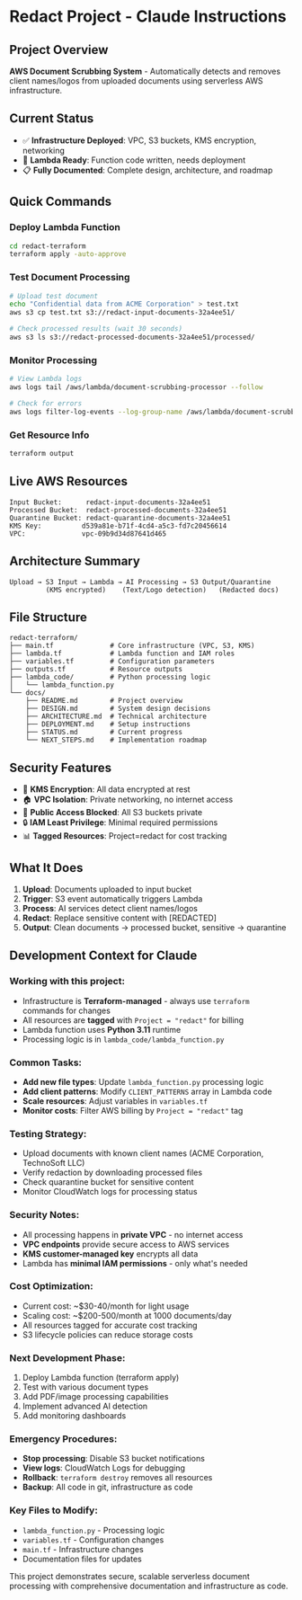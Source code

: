# Redact Project - Claude Instructions

## Project Overview
**AWS Document Scrubbing System** - Automatically detects and removes client names/logos from uploaded documents using serverless AWS infrastructure.

## Current Status
- ✅ **Infrastructure Deployed**: VPC, S3 buckets, KMS encryption, networking
- 🔄 **Lambda Ready**: Function code written, needs deployment
- 📋 **Fully Documented**: Complete design, architecture, and roadmap

## Quick Commands

### Deploy Lambda Function
```bash
cd redact-terraform
terraform apply -auto-approve
```

### Test Document Processing
```bash
# Upload test document
echo "Confidential data from ACME Corporation" > test.txt
aws s3 cp test.txt s3://redact-input-documents-32a4ee51/

# Check processed results (wait 30 seconds)
aws s3 ls s3://redact-processed-documents-32a4ee51/processed/
```

### Monitor Processing
```bash
# View Lambda logs
aws logs tail /aws/lambda/document-scrubbing-processor --follow

# Check for errors
aws logs filter-log-events --log-group-name /aws/lambda/document-scrubbing-processor --filter-pattern "ERROR"
```

### Get Resource Info
```bash
terraform output
```

## Live AWS Resources
```
Input Bucket:      redact-input-documents-32a4ee51
Processed Bucket:  redact-processed-documents-32a4ee51  
Quarantine Bucket: redact-quarantine-documents-32a4ee51
KMS Key:          d539a81e-b71f-4cd4-a5c3-fd7c20456614
VPC:              vpc-09b9d34d87641d465
```

## Architecture Summary
```
Upload → S3 Input → Lambda → AI Processing → S3 Output/Quarantine
         (KMS encrypted)    (Text/Logo detection)   (Redacted docs)
```

## File Structure
```
redact-terraform/
├── main.tf              # Core infrastructure (VPC, S3, KMS)
├── lambda.tf            # Lambda function and IAM roles  
├── variables.tf         # Configuration parameters
├── outputs.tf           # Resource outputs
├── lambda_code/         # Python processing logic
│   └── lambda_function.py
└── docs/
    ├── README.md        # Project overview
    ├── DESIGN.md        # System design decisions
    ├── ARCHITECTURE.md  # Technical architecture
    ├── DEPLOYMENT.md    # Setup instructions
    ├── STATUS.md        # Current progress
    └── NEXT_STEPS.md    # Implementation roadmap
```

## Security Features
- 🔐 **KMS Encryption**: All data encrypted at rest
- 🏠 **VPC Isolation**: Private networking, no internet access
- 🚫 **Public Access Blocked**: All S3 buckets private
- 🔒 **IAM Least Privilege**: Minimal required permissions
- 📊 **Tagged Resources**: Project=redact for cost tracking

## What It Does
1. **Upload**: Documents uploaded to input bucket
2. **Trigger**: S3 event automatically triggers Lambda
3. **Process**: AI services detect client names/logos
4. **Redact**: Replace sensitive content with [REDACTED]
5. **Output**: Clean documents → processed bucket, sensitive → quarantine

## Development Context for Claude

### Working with this project:
- Infrastructure is **Terraform-managed** - always use `terraform` commands for changes
- All resources are **tagged** with `Project = "redact"` for billing
- Lambda function uses **Python 3.11** runtime
- Processing logic is in `lambda_code/lambda_function.py`

### Common Tasks:
- **Add new file types**: Update `lambda_function.py` processing logic
- **Add client patterns**: Modify `CLIENT_PATTERNS` array in Lambda code
- **Scale resources**: Adjust variables in `variables.tf`
- **Monitor costs**: Filter AWS billing by `Project = "redact"` tag

### Testing Strategy:
- Upload documents with known client names (ACME Corporation, TechnoSoft LLC)
- Verify redaction by downloading processed files
- Check quarantine bucket for sensitive content
- Monitor CloudWatch logs for processing status

### Security Notes:
- All processing happens in **private VPC** - no internet access
- **VPC endpoints** provide secure access to AWS services
- **KMS customer-managed key** encrypts all data
- Lambda has **minimal IAM permissions** - only what's needed

### Cost Optimization:
- Current cost: ~$30-40/month for light usage
- Scaling cost: ~$200-500/month at 1000 documents/day
- All resources tagged for accurate cost tracking
- S3 lifecycle policies can reduce storage costs

### Next Development Phase:
1. Deploy Lambda function (terraform apply)
2. Test with various document types
3. Add PDF/image processing capabilities
4. Implement advanced AI detection
5. Add monitoring dashboards

### Emergency Procedures:
- **Stop processing**: Disable S3 bucket notifications
- **View logs**: CloudWatch Logs for debugging
- **Rollback**: `terraform destroy` removes all resources
- **Backup**: All code in git, infrastructure as code

### Key Files to Modify:
- `lambda_function.py` - Processing logic
- `variables.tf` - Configuration changes
- `main.tf` - Infrastructure changes
- Documentation files for updates

This project demonstrates secure, scalable serverless document processing with comprehensive documentation and infrastructure as code.